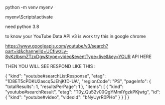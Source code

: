 python -m venv myenv


myenv\Scripts\activate


need python 3.8


to know your YouTube Data API v3  is work try this in google chrome   

https://www.googleapis.com/youtube/v3/search?part=id&channelId=UCfiwzLy-8yKzIbsmZTzxDgw&type=video&eventType=live&key=YOUR API HERE


THEN YOU WILL SEE RESPOND LIKE THIS :     


{
  "kind": "youtube#searchListResponse",
  "etag": "1D8ET5cPDKU2ascq5JEhjKfD-UA",
  "regionCode": "PS",
  "pageInfo": {
    "totalResults": 1,
    "resultsPerPage": 1
  },
  "items": [
    {
      "kind": "youtube#searchResult",
      "etag": "T0y_Qu52v00QgYMmlYgzkPKjwtg",
      "id": {
        "kind": "youtube#video",
        "videoId": "bNyUyrR0PHo"
      }
    }
  ]
}
